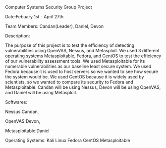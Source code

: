 Computer Systems Security Group Project

Date:Febuary 1st - April 27th

Team Members: Candan(Leader), Daniel, Devon

Description:

The purpose of this project is to test the efficiency of detecting vulnerabilities using OpenVAS, 
Nessus, and Metasploit. We used 3 different operating systems Metasploitable, Fedora, and CentOS 
to test the efficiency of our vulnerability assessment tools. We used Metasploitable for its numerable 
vulnerabilities as our baseline least secure system. We used Fedora because it is used to host servers
so we wanted to see how secure the system would be. We used CentOS because it is widely used by scientists, 
so we wanted to compare its security to Fedora and Metasploitable. Candan will be using Nessus, 
Devon will be using OpenVAS, and Daniel will be using Metasploit.

Softwares:

Nessus:Candan,

OpenVAS:Devon,

Metasploitable:Daniel

Operating Systems:
Kali Linux
Fedora
CentOS
Metasploitable
